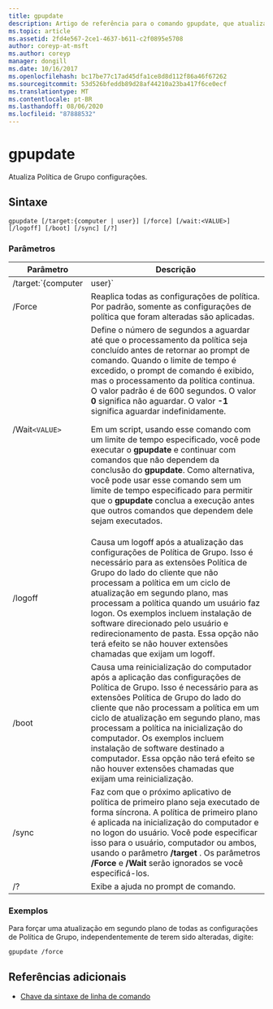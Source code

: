 ```yaml
---
title: gpupdate
description: Artigo de referência para o comando gpupdate, que atualiza Política de Grupo configurações.
ms.topic: article
ms.assetid: 2fd4e567-2ce1-4637-b611-c2f0895e5708
author: coreyp-at-msft
ms.author: coreyp
manager: dongill
ms.date: 10/16/2017
ms.openlocfilehash: bc17be77c17ad45dfa1ce8d8d112f86a46f67262
ms.sourcegitcommit: 53d526bfeddb89d28af44210a23ba417f6ce0ecf
ms.translationtype: MT
ms.contentlocale: pt-BR
ms.lasthandoff: 08/06/2020
ms.locfileid: "87888532"
---
```

# <a name="gpupdate"></a>gpupdate

Atualiza Política de Grupo configurações.

## <a name="syntax"></a>Sintaxe

```
gpupdate [/target:{computer | user}] [/force] [/wait:<VALUE>] [/logoff] [/boot] [/sync] [/?]
```

### <a name="parameters"></a>Parâmetros

| Parâmetro | Descrição |
| --------- |------------ |
| /target:`{computer|user}` | Especifica que apenas as configurações de política de usuário ou de computador são atualizadas. Por padrão, as configurações de diretiva de usuário e de computador são atualizadas. |
| /Force | Reaplica todas as configurações de política. Por padrão, somente as configurações de política que foram alteradas são aplicadas. |
| /Wait`<VALUE>` | Define o número de segundos a aguardar até que o processamento da política seja concluído antes de retornar ao prompt de comando. Quando o limite de tempo é excedido, o prompt de comando é exibido, mas o processamento da política continua. O valor padrão é de 600 segundos. O valor **0** significa não aguardar. O valor **-1** significa aguardar indefinidamente.<p>Em um script, usando esse comando com um limite de tempo especificado, você pode executar o **gpupdate** e continuar com comandos que não dependem da conclusão do **gpupdate**. Como alternativa, você pode usar esse comando sem um limite de tempo especificado para permitir que o **gpupdate** conclua a execução antes que outros comandos que dependem dele sejam executados. |
| /logoff | Causa um logoff após a atualização das configurações de Política de Grupo. Isso é necessário para as extensões Política de Grupo do lado do cliente que não processam a política em um ciclo de atualização em segundo plano, mas processam a política quando um usuário faz logon. Os exemplos incluem instalação de software direcionado pelo usuário e redirecionamento de pasta. Essa opção não terá efeito se não houver extensões chamadas que exijam um logoff. |
| /boot | Causa uma reinicialização do computador após a aplicação das configurações de Política de Grupo. Isso é necessário para as extensões Política de Grupo do lado do cliente que não processam a política em um ciclo de atualização em segundo plano, mas processam a política na inicialização do computador. Os exemplos incluem instalação de software destinado a computador. Essa opção não terá efeito se não houver extensões chamadas que exijam uma reinicialização. |
| /sync | Faz com que o próximo aplicativo de política de primeiro plano seja executado de forma síncrona. A política de primeiro plano é aplicada na inicialização do computador e no logon do usuário. Você pode especificar isso para o usuário, computador ou ambos, usando o parâmetro **/target** . Os parâmetros **/Force** e **/Wait** serão ignorados se você especificá-los. |
| /? | Exibe a ajuda no prompt de comando. |

### <a name="examples"></a>Exemplos

Para forçar uma atualização em segundo plano de todas as configurações de Política de Grupo, independentemente de terem sido alteradas, digite:

```
gpupdate /force
```

## <a name="additional-references"></a>Referências adicionais

- [Chave da sintaxe de linha de comando](command-line-syntax-key.md)